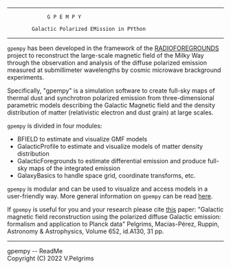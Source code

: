 ***
				 G P E M P Y

		    Galactic Polarized EMission in PYthon

***

``gpempy`` has been developed in the framework of the [RADIOFOREGROUNDS](https://radioforegrounds.eu) project to reconstruct the large-scale magnetic field of the Milky Way through the observation and analysis of the diffuse polarized emission measured at submillimeter wavelengths by cosmic microwave brackground experiments.

Specifically, "gpempy" is a simulation software to create full-sky maps of thermal dust and synchrotron polarized emission from three-dimensional parametric models describing the Galactic Magnetic field and the density distribution of matter (relativistic electron and dust grain) at large scales.

``gpempy`` is divided in four modules:
- BFIELD to estimate and visualize GMF models
- GalacticProfile to estimate and visualize models of matter density distribution
- GalacticForegrounds to estimate differential emission and produce full-sky maps of the integrated emission
- GalaxyBasics to handle space grid, coordinate transforms, etc.

``gpempy`` is modular and can be used to visualize and access models in a user-friendly way.
More general information on ``gpempy`` can be read [here](GeneralDoc.md).

If ``gpempy`` is useful for you and your research please cite [this](https://doi.org/10.1051/0004-6361/201833962) paper:
"Galactic magnetic field reconstruction using the polarized diffuse Galactic emission: formalism and application to Planck data"
Pelgrims, Macías-Pérez, Ruppin, Astronomy & Astrophysics, Volume 652, id.A130, 31 pp.

---
gpempy -- ReadMe  
Copyright (C) 2022  V.Pelgrims
